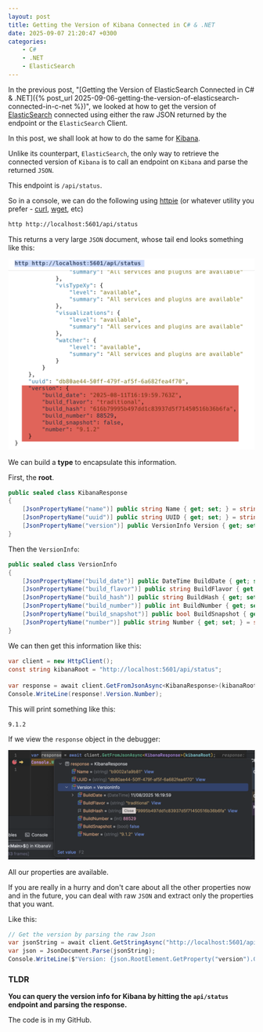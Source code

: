 ```yaml
---
layout: post
title: Getting the Version of Kibana Connected in C# & .NET
date: 2025-09-07 21:20:47 +0300
categories:
    - C#
    - .NET
    - ElasticSearch
---
```


In the previous post, "[Getting the Version of ElasticSearch Connected in C# & .NET]({% post_url 2025-09-06-getting-the-version-of-elasticsearch-connected-in-c-net %})", we looked at how to get the version of [ElasticSearch](https://www.elastic.co/elasticsearch) connected using either the raw JSON returned by the endpoint or the `ElasticSearch` Client.

In this post, we shall look at how to do the same for [Kibana](https://www.elastic.co/kibans).

Unlike its counterpart, `ElasticSearch`, the only way to retrieve the connected version of `Kibana` is to call an endpoint on `Kibana` and parse the returned `JSON`.

This endpoint is `/api/status`.

So in a console, we can do the following using [httpie](https://httpie.io/) (or whatever utility you prefer - [curl](https://curl.se/), [wget](https://www.gnu.org/software/wget/), etc)

```bash
http http://localhost:5601/api/status
```

This returns a very large `JSON` document, whose tail end looks something like this:

![KibanaVersion](../images/2025/09/KibanaVersion.png)

We can build a **type** to encapsulate this information.

First, the **root**.

```c#
public sealed class KibanaResponse
{
    [JsonPropertyName("name")] public string Name { get; set; } = string.Empty;
    [JsonPropertyName("uuid")] public string UUID { get; set; } = string.Empty;
    [JsonPropertyName("version")] public VersionInfo Version { get; set; } = new();
}
```

Then the `VersionInfo`:

```c#
public sealed class VersionInfo
{
    [JsonPropertyName("build_date")] public DateTime BuildDate { get; set; }
    [JsonPropertyName("build_flavor")] public string BuildFlavor { get; set; } = string.Empty;
    [JsonPropertyName("build_hash")] public string BuildHash { get; set; } = string.Empty;
    [JsonPropertyName("build_number")] public int BuildNumber { get; set; }
    [JsonPropertyName("build_snapshot")] public bool BuildSnapshot { get; set; }
    [JsonPropertyName("number")] public string Number { get; set; } = string.Empty;
}
```

We can then get this information like this:

```c#
var client = new HttpClient();
const string kibanaRoot = "http://localhost:5601/api/status";

var response = await client.GetFromJsonAsync<KibanaResponse>(kibanaRoot);
Console.WriteLine(response!.Version.Number);
```

This will print something like this:

```plaintext
9.1.2
```

If we view the `response` object in the debugger:

![KibanaInfoDebug](../images/2025/09/KibanaInfoDebug.png)

All our properties are available.

If you are really in a hurry and don't care about all the other properties now and in the future, you can deal with raw `JSON` and extract only the properties that you want.

Like this:

```c#
// Get the version by parsing the raw Json
var jsonString = await client.GetStringAsync("http://localhost:5601/api/status");
var json = JsonDocument.Parse(jsonString);
Console.WriteLine($"Version: {json.RootElement.GetProperty("version").GetProperty("number").GetString()}");
```



### TLDR

**You can query the version info for Kibana by hitting the `api/status` endpoint and parsing the response.**

The code is in my GitHub.

